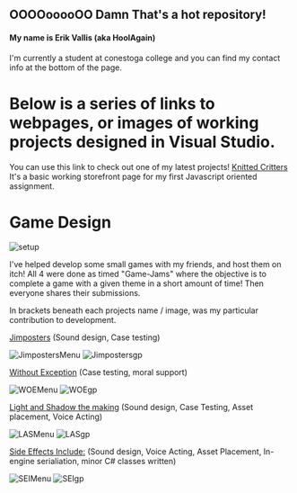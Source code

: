 ## OOOOooooOO Damn That's a hot repository!

#### My name is Erik Vallis (aka HoolAgain)
I'm currently a student at conestoga college and you can find my contact info at the bottom of the page.


# Below is a series of links to webpages, or images of working projects designed in Visual Studio.

You can use this link to check out one of my latest projects! [Knitted Critters](https://hoolagain.github.io/HoolAgain/)
It's a basic working storefront page for my first Javascript oriented assignment. 



# Game Design
![setup](https://www.pcworld.com/wp-content/uploads/2021/11/IMG_20190615_214330-2.jpg?resize=1536%2C986&quality=50&strip=all)

I've helped develop some small games with my friends, and host them on itch! All 4 were done as timed "Game-Jams" where the objective is to complete a game with a given theme in a short amount of time! Then everyone shares their submissions.

In brackets beneath each projects name / image, was my particular contribution to development.

[Jimposters](https://sobad.itch.io/jimposters) (Sound design, Case testing)

![JimpostersMenu](https://img.itch.zone/aW1hZ2UvNDc2NjcyLzI0NDg5NjcuanBn/347x500/ZPfYVY.jpg) ![Jimpostersgp](https://img.itch.zone/aW1hZ2UvNDc2NjcyLzI0NDg5NjEuanBn/347x500/SqYGk0.jpg)


[Without Exception](https://sobad.itch.io/without-exception) (Case testing, moral support)

![WOEMenu](https://img.itch.zone/aW1hZ2UvNTUzMDIwLzI5MzE3NjYucG5n/347x500/cv%2BZi8.png) ![WOEgp](https://img.itch.zone/aW1hZ2UvNTUzMDIwLzI5MzE3NjgucG5n/347x500/HzYiQ9.png)


[Light and Shadow the making](https://sobad.itch.io/light-and-shadow-the-movie-the-making-of-the-game) (Sound design, Case Testing, Asset placement, Voice Acting)

![LASMenu](https://img.itch.zone/aW1hZ2UvNTg0MDcyLzMwNzg3NDUucG5n/347x500/xqwOEn.png) ![LASgp](https://img.itch.zone/aW1hZ2UvNTg0MDcyLzMwNzg2OTYucG5n/347x500/NAvo2o.png)


[Side Effects Include:](https://sobad.itch.io/side-effects-include) (Sound design, Voice Acting, Asset Placement, In-engine serialiation, minor C# classes written)

![SEIMenu](https://img.itch.zone/aW1hZ2UvNjk5MTA2LzM4NTI2NTMucG5n/347x500/50tSst.png) ![SEIgp](https://img.itch.zone/aW1hZ2UvNjk5MTA2LzM4NTI3MTMucG5n/347x500/2z%2F1od.png)


